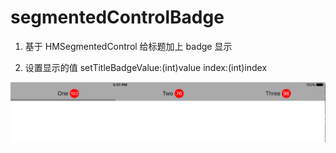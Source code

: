 # segmentedControlBadge

1. 基于 HMSegmentedControl 给标题加上 badge 显示

2. 设置显示的值 setTitleBadgeValue:(int)value index:(int)index

![image](https://github.com/seclery/segmentedControlBadge/blob/master/eg.png)
